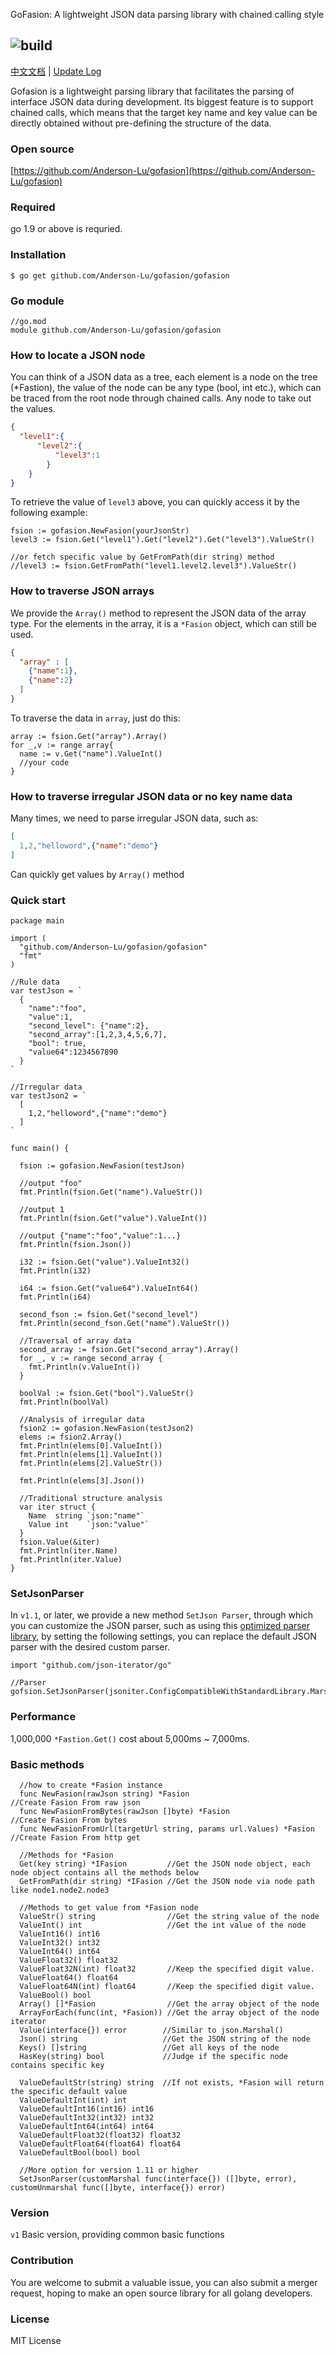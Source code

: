 <!-- ![logo](https://github.com/Anderson-Lu/gofasion/blob/master/logo.png)  -->

GoFasion: A lightweight JSON data parsing library with chained calling style

![build](https://travis-ci.com/Anderson-Lu/gofasion.svg?branch=master)
---

[中文文档](https://github.com/Anderson-Lu/gofasion/blob/master/readme_cn.md) | [Update Log](https://github.com/Anderson-Lu/gofasion/wiki/Update-Logs)

Gofasion is a lightweight parsing library that facilitates the parsing of interface JSON data during development. Its biggest feature is to support chained calls, which means that the target key name and key value can be directly obtained without pre-defining the structure of the data.


### Open source

[https://github.com/Anderson-Lu/gofasion](https://github.com/Anderson-Lu/gofasion)

### Required

go 1.9 or above is requried.

### Installation

```shell
$ go get github.com/Anderson-Lu/gofasion/gofasion
```

### Go module

```shell
//go.mod
module github.com/Anderson-Lu/gofasion/gofasion
```

### How to locate a JSON node

You can think of a JSON data as a tree, each element is a node on the tree (*Fastion), the value of the node can be any type (bool, int etc.), which can be traced from the root node through chained calls. Any node to take out the values.

```json
{
  "level1":{
      "level2":{
          "level3":1
        }
    }
}
```

To retrieve the value of `level3` above, you can quickly access it by the following example:

```golang
fsion := gofasion.NewFasion(yourJsonStr)
level3 := fsion.Get("level1").Get("level2").Get("level3").ValueStr()

//or fetch specific value by GetFromPath(dir string) method 
//level3 := fsion.GetFromPath("level1.level2.level3").ValueStr()
```

### How to traverse JSON arrays

We provide the `Array()` method to represent the JSON data of the array type. For the elements in the array, it is a `*Fasion` object, which can still be used.

```json
{
  "array" : [
    {"name":1},
    {"name":2}
  ]
}
```

To traverse the data in `array`, just do this:

```golang
array := fsion.Get("array").Array()
for _,v := range array{
  name := v.Get("name").ValueInt()
  //your code
}
```

### How to traverse irregular JSON data or no key name data

Many times, we need to parse irregular JSON data, such as:

```json
[
  1,2,"helloword",{"name":"demo"}
] 
```

Can quickly get values ​​by `Array()` method

### Quick start

```golang
package main

import (
  "github.com/Anderson-Lu/gofasion/gofasion"
  "fmt"
)

//Rule data
var testJson = `
  {
    "name":"foo",
    "value":1,
    "second_level": {"name":2},
    "second_array":[1,2,3,4,5,6,7],
    "bool": true,
    "value64":1234567890
  }
`

//Irregular data
var testJson2 = `
  [
    1,2,"helloword",{"name":"demo"}
  ]  
`

func main() {
  
  fsion := gofasion.NewFasion(testJson)

  //output "foo"
  fmt.Println(fsion.Get("name").ValueStr())
  
  //output 1
  fmt.Println(fsion.Get("value").ValueInt())
  
  //output {"name":"foo","value":1...}
  fmt.Println(fsion.Json())

  i32 := fsion.Get("value").ValueInt32()
  fmt.Println(i32)

  i64 := fsion.Get("value64").ValueInt64()
  fmt.Println(i64)

  second_fson := fsion.Get("second_level")
  fmt.Println(second_fson.Get("name").ValueStr())

  //Traversal of array data
  second_array := fsion.Get("second_array").Array()
  for _, v := range second_array {
    fmt.Println(v.ValueInt())
  }

  boolVal := fsion.Get("bool").ValueStr()
  fmt.Println(boolVal)

  //Analysis of irregular data
  fsion2 := gofasion.NewFasion(testJson2)
  elems := fsion2.Array()
  fmt.Println(elems[0].ValueInt())
  fmt.Println(elems[1].ValueInt())
  fmt.Println(elems[2].ValueStr())

  fmt.Println(elems[3].Json())

  //Traditional structure analysis
  var iter struct {
    Name  string `json:"name"`
    Value int    `json:"value"`
  }
  fsion.Value(&iter)
  fmt.Println(iter.Name)
  fmt.Println(iter.Value)
}

```

### SetJsonParser

In `v1.1`, or later, we provide a new method `SetJson Parser`, through which you can customize the JSON parser, such as using this [optimized parser library](https://github.com/json-iterator/go), by setting the following settings, you can replace the default JSON parser with the desired custom parser.

```golang
import "github.com/json-iterator/go"

//Parser
gofsion.SetJsonParser(jsoniter.ConfigCompatibleWithStandardLibrary.Marshal,jsoniter.ConfigCompatibleWithStandardLibrary.Unmarshal)

```



### Performance

1,000,000 `*Fastion.Get()` cost about 5,000ms ~ 7,000ms.

### Basic methods

```golang
  //how to create *Fasion instance
  func NewFasion(rawJson string) *Fasion                              //Create Fasion From raw json
  func NewFasionFromBytes(rawJson []byte) *Fasion                     //Create Fasion From bytes
  func NewFasionFromUrl(targetUrl string, params url.Values) *Fasion  //Create Fasion From http get

  //Methods for *Fasion
  Get(key string) *IFasion         //Get the JSON node object, each node object contains all the methods below
  GetFromPath(dir string) *IFasion //Get the JSON node via node path like node1.node2.node3

  //Methods to get value from *Fasion node
  ValueStr() string                //Get the string value of the node
  ValueInt() int                   //Get the int value of the node
  ValueInt16() int16 
  ValueInt32() int32   
  ValueInt64() int64
  ValueFloat32() float32
  ValueFloat32N(int) float32       //Keep the specified digit value. 
  ValueFloat64() float64
  ValueFloat64N(int) float64       //Keep the specified digit value. 
  ValueBool() bool
  Array() []*Fasion                //Get the array object of the node
  ArrayForEach(func(int, *Fasion)) //Get the array object of the node iterator
  Value(interface{}) error        //Similar to json.Marshal()
  Json() string                   //Get the JSON string of the node
  Keys() []string                 //Get all keys of the node
  HasKey(string) bool             //Judge if the specific node contains specific key

  ValueDefaultStr(string) string  //If not exists, *Fasion will return the specific default value
  ValueDefaultInt(int) int
  ValueDefaultInt16(int16) int16
  ValueDefaultInt32(int32) int32
  ValueDefaultInt64(int64) int64
  ValueDefaultFloat32(float32) float32
  ValueDefaultFloat64(float64) float64
  ValueDefaultBool(bool) bool

  //More option for version 1.11 or higher
  SetJsonParser(customMarshal func(interface{}) ([]byte, error), customUnmarshal func([]byte, interface{}) error)
```

### Version

`v1` Basic version, providing common basic functions

### Contribution

You are welcome to submit a valuable issue, you can also submit a merger request, hoping to make an open source library for all golang developers.

### License

MIT License

